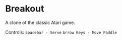 # Breakout

A clone of the classic Atari game.

Controls:
  ```Spacebar - Serve```
  ```Arrow Keys - Move Paddle```
